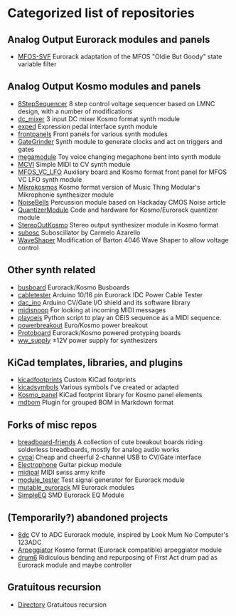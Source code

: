 # Categorized list of repositories

## Analog Output Eurorack modules and panels
* [MFOS-SVF](https://github.com/holmesrichards/MFOS-SVF) Eurorack adaptation of the MFOS "Oldie But Goody" state variable filter

## Analog Output Kosmo modules and panels
* [8StepSequencer](https://github.com/holmesrichards/8StepSequencer) 8 step control voltage sequencer based on LMNC design, with a number of modifications
* [dc_mixer](https://github.com/holmesrichards/dc_mixer) 3 input DC mixer Kosmo format synth module
* [exped](https://github.com/holmesrichards/exped) Expression pedal interface synth module
* [frontpanels](https://github.com/holmesrichards/frontpanels) Front panels for various synth modules
* [GateGrinder](https://github.com/holmesrichards/GateGrinder) Synth module to generate clocks and act on triggers and gates
* [megamodule](https://github.com/holmesrichards/megamodule) Toy voice changing megaphone bent into synth module
* [MCVI](https://github.com/holmesrichards/MCVI) Simple MIDI to CV synth module
* [MFOS_VC_LFO](https://github.com/holmesrichards/MFOS_VC_LFO) Auxiliary board and Kosmo format front panel for MFOS VC LFO synth module
* [Mikrokosmos](https://github.com/holmesrichards/Mikrokosmos) Kosmo format version of Music Thing Modular's Mikrophonie synthesizer module
* [NoiseBells](https://github.com/holmesrichards/NoiseBells) Percussion module based on Hackaday CMOS Noise article
* [QuantizerModule](https://github.com/holmesrichards/QuantizerModule) Code and hardware for Kosmo/Eurorack quantizer module
* [StereoOutKosmo](https://github.com/holmesrichards/StereoOutKosmo) Stereo output synthesizer module in Kosmo format
* [subosc](https://github.com/holmesrichards/subosc) Suboscillator by Carmelo Azarello
* [WaveShaper](https://github.com/holmesrichards/WaveShaper) Modification of Barton 4046 Wave Shaper to allow voltage control

## Other synth related
* [busboard](https://github.com/holmesrichards/busboard) Eurorack/Kosmo Busboards
* [cabletester](https://github.com/holmesrichards/cabletester) Arduino 10/16 pin Eurorack IDC Power Cable Tester
* [dac_ino](https://github.com/holmesrichards/dac_ino) Arduino CV/Gate I/O shield and its software library
* [midisnoop](https://github.com/holmesrichards/midisnoop) For looking at incoming MIDI messages
* [playoeis](https://github.com/holmesrichards/playoeis) Python script to play an OEIS sequence as a MIDI sequence.
* [powerbreakout](https://github.com/holmesrichards/powerbreakout) Euro/Kosmo power breakout
* [Protoboard](https://github.com/holmesrichards/Protoboard) Eurorack/Kosmo powered protyping boards
* [ww_supply](https://github.com/holmesrichards/ww_supply) ±12V power supply for synthesizers

## KiCad templates, libraries, and plugins
* [kicadfootprints](https://github.com/holmesrichards/kicadfootprints) Custom KiCad footprints
* [kicadsymbols](https://github.com/holmesrichards/kicadsymbols) Various symbols I've created or adapted
* [Kosmo_panel](https://github.com/holmesrichards/Kosmo_panel) KiCad footprint library for Kosmo panel elements
* [mdbom](https://github.com/holmesrichards/mdbom) Plugin for grouped BOM in Markdown format

## Forks of misc repos
* [breadboard-friends](https://github.com/holmesrichards/breadboard-friends) A collection of cute breakout boards riding solderless breadboards, mostly for analog audio works
* [cvpal](https://github.com/holmesrichards/cvpal) Cheap and cheerful 2-channel USB to CV/Gate interface
* [Electrophone](https://github.com/holmesrichards/Electrophone) Guitar pickup module
* [midipal](https://github.com/holmesrichards/midipal) MIDI swiss army knife
* [module_tester](https://github.com/holmesrichards/module_tester) Test signal generator for Eurorack module
* [mutable_eurorack](https://github.com/holmesrichards/mutable_eurorack) MI Eurorack modules
* [SimpleEQ](https://github.com/holmesrichards/SimpleEQ) SMD Eurorack EQ Module

## (Temporarily?) abandoned projects
* [8dc](https://github.com/holmesrichards/8dc) CV to ADC Eurorack module, inspired by Look Mum No Computer's 123ADC
* [Arpeggiator](https://github.com/holmesrichards/Arpeggiator) Kosmo format (Eurorack compatible) arpeggiator module
* [drum6](https://github.com/holmesrichards/drum6) Ridiculous bending and repurposing of First Act drum pad as Eurorack module and maybe controller

## Gratuitous recursion
* [Directory](https://github.com/holmesrichards/Directory) Gratuitous recursion

